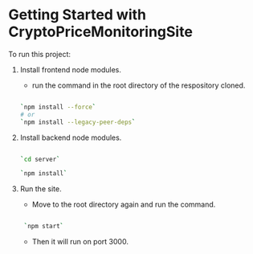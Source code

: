 # Getting Started with CryptoPriceMonitoringSite

To run this project:

1. Install frontend node modules.

   - run the command in the root directory of the respository cloned.

   ```bash

   `npm install --force`
   # or
   `npm install --legacy-peer-deps`

   ```

2. Install backend node modules.

   ```bash

   `cd server`

   `npm install`

   ```

3. Run the site.

   - Move to the root directory again and run the command.

   ```bash

    `npm start`

   ```

   - Then it will run on port 3000.
